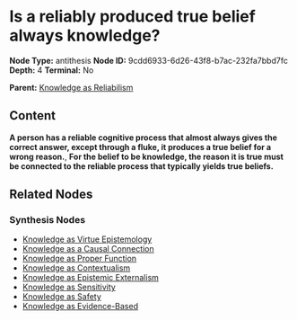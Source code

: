 # Is a reliably produced true belief always knowledge?

**Node Type:** antithesis
**Node ID:** 9cdd6933-6d26-43f8-b7ac-232fa7bbd7fc
**Depth:** 4
**Terminal:** No

**Parent:** [Knowledge as Reliabilism](knowledge-as-reliabilism-synthesis-a617ab6c-7277-4d7f-92f9-a331831269d0.md)

## Content

**A person has a reliable cognitive process that almost always gives the correct answer, except through a fluke, it produces a true belief for a wrong reason.**, **For the belief to be knowledge, the reason it is true must be connected to the reliable process that typically yields true beliefs.**

## Related Nodes

### Synthesis Nodes

- [Knowledge as Virtue Epistemology](knowledge-as-virtue-epistemology-synthesis-fb677bfe-6ab0-49c5-9463-a9797162d383.md)
- [Knowledge as a Causal Connection](knowledge-as-a-causal-connection-synthesis-f2e6c86a-3a79-434e-8452-e2c5bf4bceb7.md)
- [Knowledge as Proper Function](knowledge-as-proper-function-synthesis-d7eb2fdd-1888-4609-9c08-c5eaf3059f4b.md)
- [Knowledge as Contextualism](knowledge-as-contextualism-synthesis-4e84493b-6654-4b43-8a75-078a3638bd48.md)
- [Knowledge as Epistemic Externalism](knowledge-as-epistemic-externalism-synthesis-ffd33737-2795-455f-85dc-b35da9dab4b4.md)
- [Knowledge as Sensitivity](knowledge-as-sensitivity-synthesis-2fb8b8de-7600-49a0-ac4c-e071503a3913.md)
- [Knowledge as Safety](knowledge-as-safety-synthesis-133895c7-d391-4536-92ad-eac5778d0ce5.md)
- [Knowledge as Evidence-Based](knowledge-as-evidence-based-synthesis-edcae5cb-b770-41d9-a1b0-bc2b755112e5.md)
